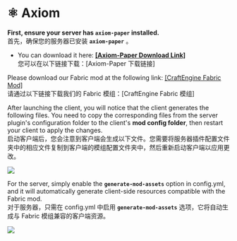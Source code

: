 # ⚛️ Axiom

**First, ensure your server has `axiom-paper` installed.**\
首先，确保您的服务器已安装 **`axiom-paper`** 。

* You can download it here: [**\[Axiom-Paper Download Link\]**](https://modrinth.com/plugin/axiom-paper-plugin)\
  您可以在以下链接下载：\[Axiom-Paper 下载链接]

Please download our Fabric mod at the following link: [\[CraftEngine Fabric Mod\]](https://github.com/Xiao-MoMi/craft-engine/releases)\
请通过以下链接下载我们的 Fabric 模组：\[CraftEngine Fabric 模组]

After launching the client, you will notice that the client generates the following files. You need to copy the corresponding files from the server plugin's configuration folder to the client's **mod config folder**, then restart your client to apply the changes.\
启动客户端后，您会注意到客户端会生成以下文件。您需要将服务器插件配置文件夹中的相应文件复制到客户端的模组配置文件夹中，然后重新启动客户端以应用更改。

![](https://mo-mi.gitbook.io/~gitbook/image?url=https%3A%2F%2F1836335287-files.gitbook.io%2F%7E%2Ffiles%2Fv0%2Fb%2Fgitbook-x-prod.appspot.com%2Fo%2Fspaces%252FOgvQ1fEJPROp7131PPlK%252Fuploads%252Fk3g3YIkoqiEkaBJi7HWV%252Fimage.png%3Falt%3Dmedia%26token%3D6f45b153-4685-4abe-a3b1-432fff72b0c2\&width=768\&dpr=4\&quality=100\&sign=f02bd124\&sv=2)

For the server, simply enable the **`generate-mod-assets`** option in config.yml, and it will automatically generate client-side resources compatible with the Fabric mod.\
对于服务器，只需在 config.yml 中启用 **`generate-mod-assets`** 选项，它将自动生成与 Fabric 模组兼容的客户端资源。

![](https://mo-mi.gitbook.io/~gitbook/image?url=https%3A%2F%2F1836335287-files.gitbook.io%2F%7E%2Ffiles%2Fv0%2Fb%2Fgitbook-x-prod.appspot.com%2Fo%2Fspaces%252FOgvQ1fEJPROp7131PPlK%252Fuploads%252FnTvFcpyUSgMiKIxaoz2Y%252Faxiom.png%3Falt%3Dmedia%26token%3D90406779-0044-46a0-8abb-b7df71a61b06\&width=768\&dpr=4\&quality=100\&sign=37f0df31\&sv=2)
